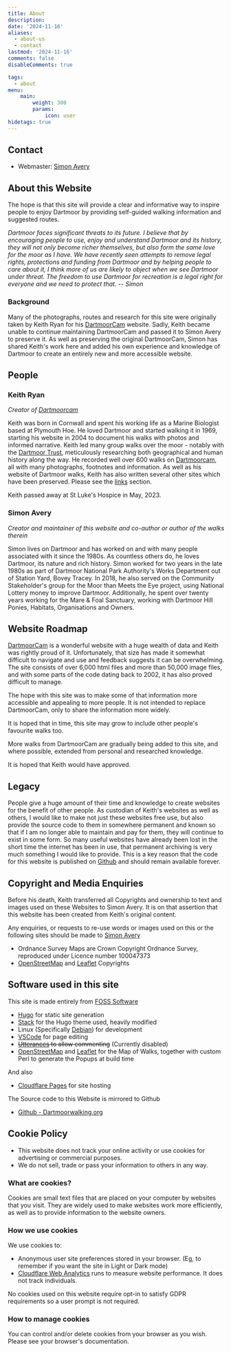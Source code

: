 ```yaml
---
title: About 
description: 
date: '2024-11-16'
aliases:
  - about-us
  - contact
lastmod: '2024-11-16'
comments: false
disableComments: true

tags:
  - about
menu:
    main: 
        weight: 300        
        params:
            icon: user
hidetags: true
---
```


## Contact
* Webmaster: [Simon Avery](mailto:feedback@dartmoorwalking.org)

## About this Website
The hope is that this site will provide a clear and informative way to inspire people to enjoy Dartmoor by providing self-guided walking information and suggested routes.

*Dartmoor faces significant threats to its future. I believe that by encouraging people to use, enjoy and understand Dartmoor and its history, they will not only become richer themselves, but also form the same love for the moor as I have. We have recently seen attempts to remove legal rights, protections and funding from Dartmoor and by helping people to care about it, I think more of us are likely to object when we see Dartmoor under threat. The freedom to use Dartmoor for recreation is a legal right for everyone and we need to protect that. -- Simon*

### Background
Many of the photographs, routes and research for this site were originally taken by Keith Ryan for his [DartmoorCam](https://dartmoorcam.co.uk) website. Sadly, Keith became unable to continue maintaining DartmoorCam and passed it to Simon Avery to preserve it. As well as preserving the original DartmoorCam, Simon has shared Keith's work here and added his own experience and knowledge of Dartmoor to create an entirely new and more accessible website.

## People

### Keith Ryan

*Creator of [Dartmoorcam](https://dartmoorcam.co.uk)*

Keith was born in Cornwall and spent his working life as a Marine Biologist based at Plymouth Hoe. He loved Dartmoor and started walking it in 1969, starting his website in 2004 to document his walks with photos and informed narrative. Keith led many group walks over the moor - notably with the [Dartmoor Trust](https://dartmoortrust.org/archive), meticulously researching both geographical and human history along the way. He recorded well over 600 walks on [Dartmoorcam](https://dartmoorcam.co.uk), all with many photographs, footnotes and information.  As well as his website of Dartmoor walks, Keith has also written several other sites which have been preserved. Please see the [links](/links) section.

Keith passed away at St Luke's Hospice in May, 2023.

### Simon Avery

*Creator and maintainer of this website and co-author or author of the walks therein*

Simon lives on Dartmoor and has worked on and with many people associated with it since the 1980s. As countless others do, he loves Dartmoor, its nature and rich history. Simon worked for two years in the late 1980s as part of Dartmoor National Park Authority's Works Department out of Station Yard, Bovey Tracey. In 2018, he also served on the Community Stakeholder's group for the Moor than Meets the Eye project, using National Lottery money to improve Dartmoor. Additionally, he spent over twenty years working for the Mare & Foal Sanctuary, working with Dartmoor Hill Ponies, Habitats, Organisations and Owners. 

##  Website Roadmap
[DartmoorCam](https://dartmoorcam.co.uk) is a wonderful website with a huge wealth of data and Keith was rightly proud of it. Unfortunately, that size has made it somewhat difficult to navigate and use and feedback suggests it can be overwhelming.  The site consists of over 6,000 html files and more than 50,000 image files, and with some parts of the code dating back to 2002, it has also proved difficult to manage.

The hope with this site was to make some of that information more accessible and appealing to more people. It is not intended to replace DartmoorCam, only to share the information more widely.

It is hoped that in time, this site may grow to include other people's favourite walks too.

More walks from DartmoorCam are gradually being added to this site, and where possible, extended from personal and researched knowledge.

It is hoped that Keith would have approved.

## Legacy
People give a huge amount of their time and knowledge to create websites for the benefit of other people. As custodian of Keith's websites as well as others, I would like to make not just these websites free use, but also provide the source code to them in somewhere permanent and known so that if I am no longer able to maintain and pay for them, they will continue to exist in some form. So many useful websites have already been lost in the short time the internet has been in use, that permanent archiving is very much something I would like to provide. This is a key reason that the code for this website is published on [Github](https://github.com/digdilem/dartmoorwalking.org) and should remain available forever.

## Copyright and Media Enquiries
Before his death, Keith transferred all Copyrights and ownership to text and images used on these Websites to Simon Avery. It is on that assertion that this website has been created from Keith's original content. 

Any enquiries, or requests to re-use words or images used on this or the following sites should be made to [Simon Avery](mailto:feedback@dartmoorwalking.org)

* Ordnance Survey Maps are Crown Copyright Ordnance Survey, reproduced under Licence number 100047373
* [OpenStreetMap](https://www.openstreetmap.org/) and [Leaflet](https://leafletjs.com) Copyrights

## Software used in this site
This site is made entirely from [FOSS Software](https://en.wikipedia.org/wiki/Free_and_open-source_software)
* [Hugo](https://gohugo.io/) for static site generation
* [Stack](https://stack.jimmycai.com/) for the Hugo theme used, heavily modified
* Linux (Specifically [Debian](https://www.debian.org/)) for development
* [VSCode](https://code.visualstudio.com/) for page editing
* ~~[Utterances](https://utteranc.es/) to allow commenting~~ (Currently disabled)
* [OpenStreetMap](https://www.openstreetmap.org/) and [Leaflet](https://leafletjs.com) for the Map of Walks, together with custom Perl to generate the Popups at build time

And also
* [Cloudflare Pages](https://pages.cloudflare.com/) for site hosting

The Source code to this Website is mirrored to Github
* [Github - Dartmoorwalking.org](https://github.com/digdilem/dartmoorwalking.org)

<!-- ============================================================ -->

## Cookie Policy

* This website does not track your online activity or use cookies for advertising or commercial purposes.
* We do not sell, trade or pass your information to others in any way. 

### What are cookies?

Cookies are small text files that are placed on your computer by websites that you visit. They are widely used to make websites work more efficiently, as well as to provide information to the website owners.  

### How we use cookies

We use cookies to:  

* Anonymous user site preferences stored in your browser. (Eg, to remember if you want the site in Light or Dark mode)
* [Cloudflare Web Analytics](https://www.cloudflare.com/en-gb/web-analytics/) runs to measure website performance. It does not track individuals. 

No cookies used on this website require opt-in to satisfy GDPR requirements so a user prompt is not required.

### How to manage cookies

You can control and/or delete cookies from your browser as you wish. Please see your browser's documentation.


